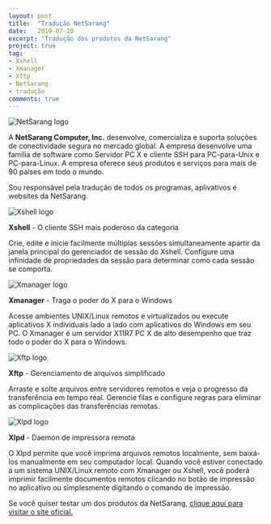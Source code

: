 ```yaml
---
layout: post
title:  "Tradução NetSarang"
date:   2019-07-20
excerpt: "Tradução dos produtos da NetSarang"
project: true
tag:
- Xshell 
- Xmanager
- Xftp
- NetSarang
- tradução
comments: true
---
```

![NetSarang logo](https://github.com/ialexsilva/ialexsilva.github.io/raw/master/assets/img/logo_netsarang.svg)    

A **NetSarang Computer, Inc.** desenvolve, comercializa e suporta soluções de conectividade segura no mercado global. A empresa desenvolve uma família de software como Servidor PC X e cliente SSH para PC-para-Unix e PC-para-Linux. A empresa oferece seus produtos e serviços para mais de 90 países em todo o mundo.

Sou responsável pela tradução de todos os programas, aplivativos e websites da NetSarang.

![Xshell logo](https://github.com/ialexsilva/ialexsilva.github.io/raw/master/assets/img/logo_xshell.png)    

**Xshell** - O cliente SSH mais poderoso da categoria

Crie, edite e inicie facilmente múltiplas sessões simultaneamente apartir da janela principal do gerenciador de sessão do Xshell. Configure uma infinidade de propriedades da sessão para determinar como cada sessão se comporta.

![Xmanager logo](https://github.com/ialexsilva/ialexsilva.github.io/raw/master/assets/img/logo_xmanager.png)    

**Xmanager** - Traga o poder do X para o Windows

Acesse ambientes UNIX/Linux remotos e virtualizados ou execute aplicativos X individuais lado a lado com aplicativos do Windows em seu PC. O Xmanager é um servidor X11R7 PC X de alto desempenho que traz todo o poder do X para o Windows.

![Xftp logo](https://github.com/ialexsilva/ialexsilva.github.io/raw/master/assets/img/logo_xftp.png)    

**Xftp** - Gerenciamento de arquivos simplificado

Arraste e solte arquivos entre servidores remotos e veja o progresso da transferência em tempo real. Gerencie filas e configure regras para eliminar as complicações das transferências remotas.

![Xlpd logo](https://github.com/ialexsilva/ialexsilva.github.io/raw/master/assets/img/logo_xlpd.png)    

**Xlpd** - Daemon de impressora remota

O Xlpd permite que você imprima arquivos remotos localmente, sem baixá-los manualmente em seu computador local. Quando você estiver conectado a um sistema UNIX/Linux remoto com Xmanager ou Xshell, você poderá imprimir facilmente documentos remotos clicando no botão de impressão no aplicativo ou simplesmente digitando o comando de impressão.

Se você quiser testar um dos produtos da NetSarang, [clique aqui para visitar o site oficial.](https://www.netsarang.com)